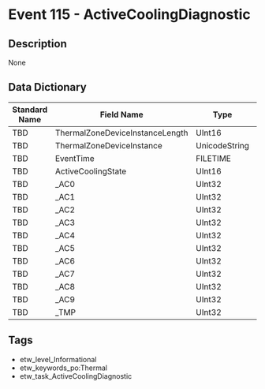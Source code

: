 # Event 115 - ActiveCoolingDiagnostic

## Description
None

## Data Dictionary
|Standard Name|Field Name|Type|Description|Sample Value|
|---|---|---|---|---|
|TBD|ThermalZoneDeviceInstanceLength|UInt16|None|`None`|
|TBD|ThermalZoneDeviceInstance|UnicodeString|None|`None`|
|TBD|EventTime|FILETIME|None|`None`|
|TBD|ActiveCoolingState|UInt16|None|`None`|
|TBD|_AC0|UInt32|None|`None`|
|TBD|_AC1|UInt32|None|`None`|
|TBD|_AC2|UInt32|None|`None`|
|TBD|_AC3|UInt32|None|`None`|
|TBD|_AC4|UInt32|None|`None`|
|TBD|_AC5|UInt32|None|`None`|
|TBD|_AC6|UInt32|None|`None`|
|TBD|_AC7|UInt32|None|`None`|
|TBD|_AC8|UInt32|None|`None`|
|TBD|_AC9|UInt32|None|`None`|
|TBD|_TMP|UInt32|None|`None`|

## Tags
* etw_level_Informational
* etw_keywords_po:Thermal
* etw_task_ActiveCoolingDiagnostic